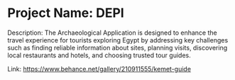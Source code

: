 # Project Name: DEPI
Description: The Archaeological Application is designed to enhance the travel experience for tourists exploring Egypt by addressing key challenges such as finding reliable information about sites, planning visits, discovering local restaurants and hotels, and choosing trusted tour guides. 


Link: https://www.behance.net/gallery/210911555/kemet-guide
